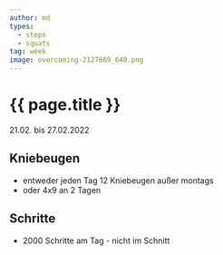 ```yaml
---
author: md
types:
  - steps
  - squats
tag: week
image: overcoming-2127669_640.png
---
```

# {{ page.title }}
21.02. bis 27.02.2022

## Kniebeugen
- entweder jeden Tag 12 Kniebeugen außer montags
- oder 4x9 an 2 Tagen

## Schritte
- 2000 Schritte am Tag - nicht im Schnitt
